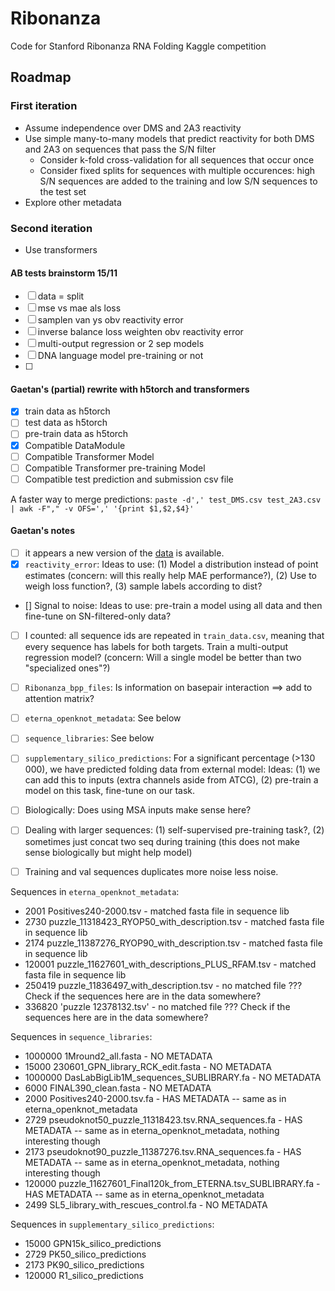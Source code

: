 # Ribonanza

Code for Stanford Ribonanza RNA Folding Kaggle competition

## Roadmap

### First iteration

* Assume independence over DMS and 2A3 reactivity
* Use simple many-to-many models that predict reactivity for both DMS and 2A3 on sequences that pass the S/N filter
    - Consider k-fold cross-validation for all sequences that occur once
    - Consider fixed splits for sequences with multiple occurences: high S/N sequences are added to the training and low S/N sequences to the test set 
* Explore other metadata

### Second iteration 

* Use transformers


#### AB tests brainstorm 15/11
- [ ] data = split
- [ ] mse vs mae als loss
- [ ] samplen van ys obv reactivity error
- [ ] inverse balance loss weighten obv reactivity error
- [ ] multi-output regression or 2 sep models
- [ ] DNA language model pre-training or not
- [ ] 

#### Gaetan's (partial) rewrite with h5torch and transformers
- [x] train data as h5torch
- [ ] test data as h5torch
- [ ] pre-train data as h5torch
- [x] Compatible DataModule
- [ ] Compatible Transformer Model
- [ ] Compatible Transformer pre-training Model
- [ ] Compatible test prediction and submission csv file

A faster way to merge predictions: `paste -d',' test_DMS.csv test_2A3.csv | awk -F"," -v OFS=',' '{print $1,$2,$4}'`

#### Gaetan's notes

- [ ] it appears a new version of the [data](https://www.kaggle.com/competitions/stanford-ribonanza-rna-folding/data) is available.
- [x] `reactivity_error`: Ideas to use: (1) Model a distribution instead of point estimates (concern: will this really help MAE performance?), (2) Use to weigh loss function?, (3) sample labels according to dist?
- [] Signal to noise: Ideas to use: pre-train a model using all data and then fine-tune on SN-filtered-only data?
- [ ] I counted: all sequence ids are repeated in `train_data.csv`, meaning that every sequence has labels for both targets. Train a multi-output regression model? (concern: Will a single model be better than two "specialized ones"?)
- [ ] `Ribonanza_bpp_files`: Is information on basepair interaction ==> add to attention matrix?
- [ ] `eterna_openknot_metadata`: See below
- [ ] `sequence_libraries`: See below
- [ ] `supplementary_silico_predictions`: For a significant percentage (>130 000), we have predicted folding data from external model: Ideas: (1) we can add this to inputs (extra channels aside from ATCG), (2) pre-train a model on this task, fine-tune on our task.
- [ ] Biologically: Does using MSA inputs make sense here?
- [ ] Dealing with larger sequences: (1) self-supervised pre-training task?, (2) sometimes just concat two seq during training (this does not make sense biologically but might help model)
- [ ] Training and val sequences duplicates more noise less noise.



Sequences in `eterna_openknot_metadata`:
- 2001 Positives240-2000.tsv - matched fasta file in sequence lib    
- 2730 puzzle_11318423_RYOP50_with_description.tsv - matched fasta file in sequence lib   
- 2174  puzzle_11387276_RYOP90_with_description.tsv - matched fasta file in sequence lib   
- 120001 puzzle_11627601_with_descriptions_PLUS_RFAM.tsv - matched fasta file in sequence lib   
- 250419 puzzle_11836497_with_description.tsv - no matched file ??? Check if the sequences here are in the data somewhere?
- 336820 'puzzle 12378132.tsv' - no matched file ??? Check if the sequences here are in the data somewhere?

Sequences in `sequence_libraries`:
- 1000000 1Mround2_all.fasta - NO METADATA
- 15000 230601_GPN_library_RCK_edit.fasta - NO METADATA
- 1000000 DasLabBigLib1M_sequences_SUBLIBRARY.fa - NO METADATA
- 6000 FINAL390_clean.fasta - NO METADATA
- 2000 Positives240-2000.tsv.fa - HAS METADATA -- same as in eterna_openknot_metadata
- 2729 pseudoknot50_puzzle_11318423.tsv.RNA_sequences.fa - HAS METADATA -- same as in eterna_openknot_metadata, nothing interesting though
- 2173 pseudoknot90_puzzle_11387276.tsv.RNA_sequences.fa - HAS METADATA -- same as in eterna_openknot_metadata, nothing interesting though
- 120000 puzzle_11627601_Final120k_from_ETERNA.tsv_SUBLIBRARY.fa - HAS METADATA -- same as in eterna_openknot_metadata
- 2499 SL5_library_with_rescues_control.fa - NO METADATA

Sequences in `supplementary_silico_predictions`:
- 15000 GPN15k_silico_predictions
- 2729 PK50_silico_predictions
- 2173 PK90_silico_predictions
- 120000 R1_silico_predictions